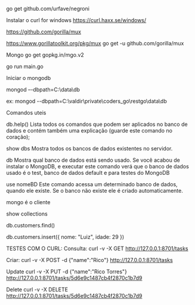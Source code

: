 
go get github.com/urfave/negroni

Instalar o curl for windows
https://curl.haxx.se/windows/

https://github.com/gorilla/mux

https://www.gorillatoolkit.org/pkg/mux
go get -u github.com/gorilla/mux

Mongo
go get gopkg.in/mgo.v2

go run main.go

Iniciar o mongodb

mongod –-dbpath=C:\data\db 

ex: mongod --dbpath=C:\valdir\private\coders_go\restgo\data\db 

Comandos uteis

db.help()
Lista todos os comandos que podem ser aplicados no banco de dados e contém também  uma explicação (guarde este comando no coração);

show dbs
Mostra todos os bancos de dados existentes no servidor.

db
Mostra qual banco de dados está sendo usado. Se você acabou de instalar o MongoDB, e executar este comando verá que o banco de dados usado é o test, banco de dados default e para testes do MongoDB

use nomeBD
Este comando acessa um determinado banco de dados, quando ele existe. Se o banco não existe ele é criado automaticamente.

mongo
é o cliente

show collections

db.customers.find()

db.customers.insert({ nome: "Luiz", idade: 29 })

TESTES COM O CURL:
Consulta:
curl -v -X GET http://127.0.0.1:8701/tasks

Criar:
curl -v -X POST -d {\"name\":\"Rico\"} http://127.0.0.1:8701/tasks

Update
curl -v -X PUT -d {\"name\":\"Rico Torres\"} http://127.0.0.1:8701/tasks/5d6e9c1487cb4f2870c1b7d9

Delete
curl -v -X DELETE http://127.0.0.1:8701/tasks/5d6e9c1487cb4f2870c1b7d9


